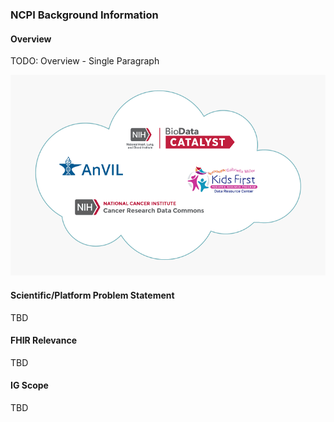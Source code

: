### NCPI Background Information

#### Overview

TODO: Overview - Single Paragraph

![NCPI Cloud](ncpi-cloud.png)

#### Scientific/Platform Problem Statement

TBD

#### FHIR Relevance

TBD

#### IG Scope

TBD
